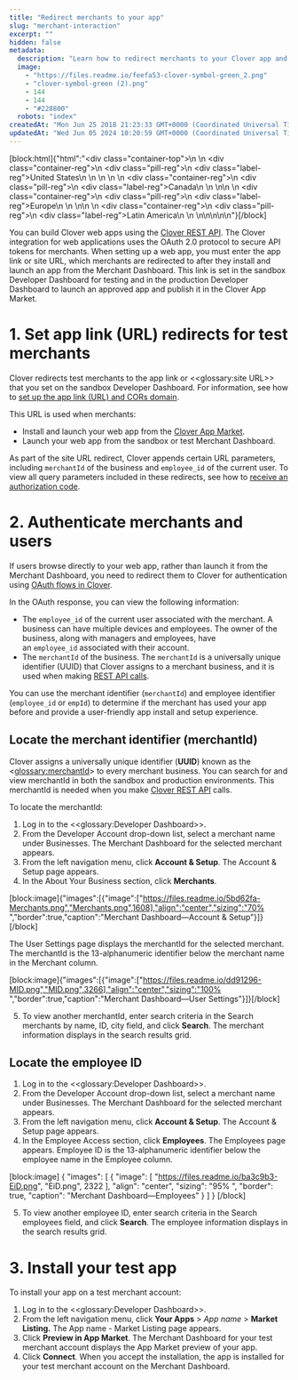 ```yaml
---
title: "Redirect merchants to your app"
slug: "merchant-interaction"
excerpt: ""
hidden: false
metadata: 
  description: "Learn how to redirect merchants to your Clover app and provide a customized onboarding and setup experience."
  image: 
    - "https://files.readme.io/feefa53-clover-symbol-green_2.png"
    - "clover-symbol-green (2).png"
    - 144
    - 144
    - "#228800"
  robots: "index"
createdAt: "Mon Jun 25 2018 21:23:33 GMT+0000 (Coordinated Universal Time)"
updatedAt: "Wed Jun 05 2024 10:20:59 GMT+0000 (Coordinated Universal Time)"
---
```

<meta name= "description" content= "Learn how to redirect merchants to your Clover app and provide a customized onboarding and setup experience.">

[block:html]{"html":"<div class=\"container-top\">\n  <!--United States-->\n  <div class=\"container-reg\">\n    <div class=\"pill-reg\">\n      <div class=\"label-reg\">United States</div>\n    </div>\n  </div>\n  \n  <!--Canada-->\n  <div class=\"container-reg\">\n    <div class=\"pill-reg\">\n      <div class=\"label-reg\">Canada</div>\n    </div>\n  </div>\n\n  <!--Europe-->\n  <div class=\"container-reg\">\n    <div class=\"pill-reg\">\n      <div class=\"label-reg\">Europe</div>\n    </div>\n  </div>\n\n  <!--Latin America-->\n  <div class=\"container-reg\">\n    <div class=\"pill-reg\">\n      <div class=\"label-reg\">Latin America</div>\n    </div>\n  </div>\n</div>\n\n\n<!--Css-->\n<style>\n.container-top {\n  top: -15px;\n  position: relative;\n  margin-bottom: -5px;\n}\n\n.container-reg {\n  align-items: center;\n  min-width: auto; \n  width: fit-content;\n  text-align: left;\n  overflow: auto;\n  display: inline-block; \n}\n\n/*Pill format REG*/\n.pill-reg {\n  background: #44BB44;\n  border: .5px solid #44BB44;\n  margin-left: 5px;\n  overflow: auto;\n  display: flex; \n  justify-content: center; \n  align-items: center; \n  border-radius: 10px;\n  height: 1.8rem;\n  margin-top: 10px;\n  margin-bottom: 1.5px; \n  padding: 0 10px; \n}\n\n/*Text FORMAT inside REG pills */\n.pill-reg .label-reg, \n.pill-reg__addon .label-reg \n{\n  font-style: normal;\n  font-weight: normal;\n  font-size: 12px;\n  color: #fff;\n  vertical-align: middle;\n  margin: 0;\n  padding: 0 5px;\n}\n</style>"}[/block]

You can build Clover web apps using the [Clover REST API](doc:making-rest-api-calls). The Clover integration for web applications uses the OAuth 2.0 protocol to secure API tokens for merchants. When setting up a web app, you must enter the app link or site URL, which merchants are redirected to after they install and launch an app from the Merchant Dashboard. This link is set in the sandbox Developer Dashboard for testing and in the production Developer Dashboard to launch an approved app and publish it in the Clover App Market.

# 1. Set app link (URL) redirects for test merchants

Clover redirects test merchants to the app link or <<glossary:site URL>> that you set on the sandbox Developer Dashboard. For information, see how to [set up the app link (URL) and CORs domain](https://docs.clover.com/docs/using-cors).

This URL is used when merchants:

- Install and launch your web app from the <a href= "https://www.clover.com/appmarket" target= "_blank">Clover App Market</a>.
- Launch your web app from the sandbox or test Merchant Dashboard.

As part of the site URL redirect, Clover appends certain URL parameters, including `merchantId` of the business and `employee_id` of the current user. To view all query parameters included in these redirects, see how to [receive an authorization code](https://docs.clover.com/docs/using-oauth-20#step-2-receive-an-authorization-code). 

# 2. Authenticate merchants and users

If users browse directly to your web app, rather than launch it from the Merchant Dashboard, you need to redirect them to Clover for authentication using [OAuth flows in Clover](https://docs.clover.com/docs/oauth-flows-in-clover).

In the OAuth response, you can view the following information:

- The `employee_id` of the current user associated with the merchant. A business can have multiple devices and employees. The owner of the business, along with managers and employees, have an `employee_id` associated with their account. 
- The `merchantId` of the business. The `merchantId` is a universally unique identifier (UUID) that Clover assigns to a merchant business, and it is used when making [REST API calls](doc:making-rest-api-calls).

You can use the merchant identifier (`merchantId`) and employee identifier (`employee_id` or `empId`) to determine if the merchant has used your app before and provide a user-friendly app install and setup experience.

## Locate the merchant identifier (merchantId)

Clover assigns a universally unique identifier (**UUID**) known as the <<glossary:merchantId>> to every merchant business. You can search for and view merchantId in both the sandbox and production environments. This merchantId is needed when you make [Clover REST API](https://docs.clover.com/docs/making-rest-api-calls) calls.

To locate the merchantId:

1. Log in to the <<glossary:Developer Dashboard>>.
2. From the Developer Account drop-down list, select a merchant name under Businesses. The Merchant Dashboard for the selected merchant appears.
3. From the left navigation menu, click **Account & Setup**. The Account & Setup page appears.
4. In the About Your Business section, click **Merchants**. 

[block:image]{"images":[{"image":["https://files.readme.io/5bd62fa-Merchants.png","Merchants.png",1608],"align":"center","sizing":"70% ","border":true,"caption":"Merchant Dashboard—Account & Setup"}]}[/block]

The User Settings page displays the merchantId for the selected merchant. The merchantId is the 13-alphanumeric identifier below the merchant name in the Merchant column.

[block:image]{"images":[{"image":["https://files.readme.io/dd91296-MID.png","MID.png",3266],"align":"center","sizing":"100% ","border":true,"caption":"Merchant Dashboard—User Settings"}]}[/block]

5. To view another merchantId, enter search criteria in the Search merchants by name, ID, city field, and click **Search**. The merchant information displays in the search results grid.

## Locate the employee ID

1. Log in to the <<glossary:Developer Dashboard>>.
2. From the Developer Account drop-down list, select a merchant name under Businesses. The Merchant Dashboard for the selected merchant appears.
3. From the left navigation menu, click **Account & Setup**. The Account & Setup page appears.
4. In the Employee Access section, click **Employees**. The Employees page appears. Employee ID is the 13-alphanumeric identifier below the employee name in the Employee column.

[block:image]
{
  "images": [
    {
      "image": [
        "https://files.readme.io/ba3c9b3-EiD.png",
        "EiD.png",
        2322
      ],
      "align": "center",
      "sizing": "95% ",
      "border": true,
      "caption": "Merchant Dashboard—Employees"
    }
  ]
}
[/block]


5. To view another employee ID, enter search criteria in the Search employees field, and click **Search**. The employee information displays in the search results grid.

# 3. Install your test app

To install your app on a test merchant account:

1. Log in to the <<glossary:Developer Dashboard>>.
2. From the left navigation menu, click **Your Apps** > _App name_ > **Market Listing.** The App name - Market Listing page appears.
3. Click **Preview in App Market**. The Merchant Dashboard for your test merchant account displays the App Market preview of your app.
4. Click **Connect**. When you accept the installation, the app is installed for your test merchant account on the Merchant Dashboard.
